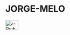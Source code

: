 # JORGE-MELO
<img align="center" alt="a-Python" height="30" width="40" src="https://img.shields.io/badge/Gmail-D14836?style=for-the-badge&logo=gmail&logoColor=white">
